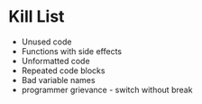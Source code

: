 Kill List
=========
* Unused code
* Functions with side effects
* Unformatted code
* Repeated code blocks
* Bad variable names
* programmer grievance - switch without break
